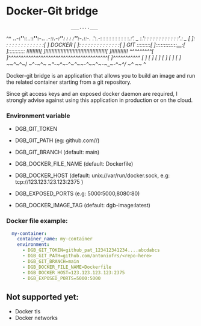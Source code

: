 # Docker-Git bridge

                            ___....___
   ^^                __..-:'':__:..:__:'':-..__
                 _.-:__:.-:'':  :  :  :'':-.:__:-._
               .':.-:  :  :  :  :  :  :  :  :  :._:'.
            _ :.':  :  :  :  :  :  :  :  :  :  :  :'.: _
           [ ]:  :  :  :  :  :  :  :  :  :  :  :  :  :[ ]
    DOCKER [ ]:  :  :  :  :  :  :  :  :  :  :  :  :  :[ ]   GIT
  :::::::::[ ]:__:__:__:__:__:__:__:__:__:__:__:__:__:[ ]:::::::::::
  !!!!!!!!![ ]!!!!!!!!!!!!!!!!!!!!!!!!!!!!!!!!!!!!!!!![ ]!!!!!!!!!!!
  ^^^^^^^^^[ ]^^^^^^^^^^^^^^^^^^^^^^^^^^^^^^^^^^^^^^^^[ ]^^^^^^^^^^^
           [ ]                                        [ ]
           [ ]                                        [ ]
           [ ]                                        [ ]
   ~~^_~^~/   \~^-~^~ _~^-~_^~-^~_^~~-^~_~^~-~_~-^~_^/   \~^ ~~_ ^

Docker-git bridge is an application that allows you to build an image and run
the related container starting from a git repository.

Since git access keys and an exposed docker daemon are required,
I strongly advise against using this application in production or on the cloud.


### Environment variable

- DGB_GIT_TOKEN
- DGB_GIT_PATH  (eg: github.com/<username>/<repo>)
- DGB_GIT_BRANCH (default: main)

- DGB_DOCKER_FILE_NAME (default: Dockerfile)
- DGB_DOCKER_HOST (default: unix://var/run/docker.sock, e.g: tcp://123.123.123.123:2375 )
- DGB_EXPOSED_PORTS (e.g: 5000:5000,8080:80)
- DGB_DOCKER_IMAGE_TAG (default: dgb-image:latest)

### Docker file example:

```yml
  my-container:
    container_name: my-container
    environment:
      - DGB_GIT_TOKEN=github_pat_123412341234....abcdabcs
      - DGB_GIT_PATH=github.com/antoniofrs/<repo-here>
      - DGB_GIT_BRANCH=main
      - DGB_DOCKER_FILE_NAME=Dockerfile
      - DGB_DOCKER_HOST=123.123.123.123:2375
      - DGB_EXPOSED_PORTS=5000:5000
```

## Not supported yet:
- Docker tls
- Docker networks